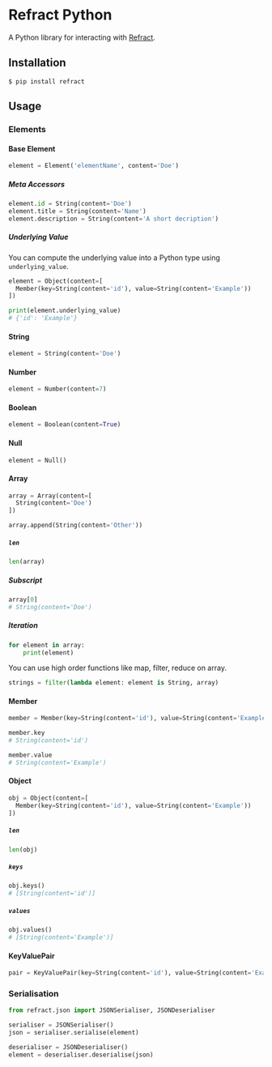 # Refract Python

A Python library for interacting with
[Refract](https://github.com/refractproject/refract-spec).

## Installation

```shell
$ pip install refract
```

## Usage

### Elements

#### Base Element

```python
element = Element('elementName', content='Doe')
```

##### Meta Accessors

```python
element.id = String(content='Doe')
element.title = String(content='Name')
element.description = String(content='A short decription')
```

##### Underlying Value

You can compute the underlying value into a Python type using
`underlying_value`.

```python
element = Object(content=[
  Member(key=String(content='id'), value=String(content='Example'))
])

print(element.underlying_value)
# {'id': 'Example'}
```

#### String

```python
element = String(content='Doe')
```

#### Number

```python
element = Number(content=7)
```

#### Boolean

```python
element = Boolean(content=True)
```

#### Null

```python
element = Null()
```

#### Array

```python
array = Array(content=[
  String(content='Doe')
])

array.append(String(content='Other'))
```

##### `len`

```python
len(array)
```

##### Subscript

```python
array[0]
# String(content='Doe')
```

##### Iteration

```python
for element in array:
    print(element)
```

You can use high order functions like map, filter, reduce on array.

```python
strings = filter(lambda element: element is String, array)
```

#### Member

```python
member = Member(key=String(content='id'), value=String(content='Example'))

member.key
# String(content='id')

member.value
# String(content='Example')
```

#### Object

```python
obj = Object(content=[
  Member(key=String(content='id'), value=String(content='Example'))
])
```

##### `len`

```python
len(obj)
```

##### `keys`

```python
obj.keys()
# [String(content='id')]
```

##### `values`

```python
obj.values()
# [String(content='Example')]
```

#### KeyValuePair

```python
pair = KeyValuePair(key=String(content='id'), value=String(content='Example'))
```

### Serialisation

```python
from refract.json import JSONSerialiser, JSONDeserialiser

serialiser = JSONSerialiser()
json = serialiser.serialise(element)

deserialiser = JSONDeserialiser()
element = deserialiser.deserialise(json)
```
